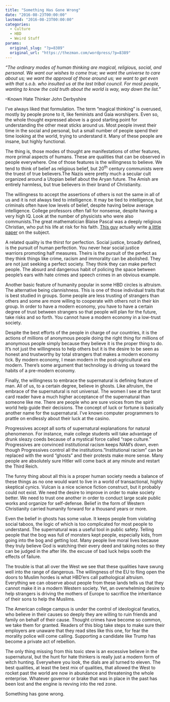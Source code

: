 ```yaml
---
title: "Something Has Gone Wrong"
date: "2016-08-23T00:00:00"
lastmod: "2016-08-23T00:00:00"
categories:
  - Culture
  - HBD
  - Weird Stuff
params:
  original_slug: "?p=8389"
  original_url: "https://thezman.com/wordpress/?p=8389"
---
```


*“The ordinary modes of human thinking are magical, religious, social,
and personal. We want our wishes to come true; we want the universe to
care about us; we want the approval of those around us; we want to get
even with that s.o.b. who insulted us at the last tribal council. For
most people, wanting to know the cold truth about the world is way, way
down the list.”*

–Known Hate Thinker John Derbyshire

I’ve always liked that formulation. The term “magical thinking” is
overused, mostly by people prone to it, like feminists and Gaia
worshipers. Even so, the whole thought expressed above is a good
starting point for understanding the other meat sticks around us. Most
people invest their time in the social and personal, but a small number
of people spend their time looking at the world, trying to understand
it. Many of these people are insane, but highly functional.

The thing is, those modes of thought are manifestations of other
features, more primal aspects of humans. These are qualities that can be
observed in people everywhere. One of those features is the willingness
to believe. We tend to think of belief as religious belief, but
20<sup>th</sup> century communists were the truest of true believers.The
Nazis were pretty much a secular cult organized around a Utopian belief
about the Aryan future. The Amish are entirely harmless, but true
believers in their brand of Christianity.

The willingness to accept the assertions of others is not the same in
all of us and it is not always tied to intelligence. It may be tied to
intelligence, but criminals often have low levels of belief, despite
having below average intelligence. College professors often fall for
nonsense, despite having a very high IQ. Look at the number of
physicists who were also communists.The great mathematician Blaise
Pascal was a deeply religious Christian, who put his life at risk for
his faith.
<a href="http://www.philosophy.utoronto.ca/directory/franz-huber/"
target="_blank">This guy</a> actually write <a
href="http://people.hss.caltech.edu/~franz/Caltech/PDFs/Franz%20Huber%20-%20Belief%20and%20Degrees%20of%20Belief%20-%20DRAFT.pdf"
target="_blank">a little paper</a> on the subject.

A related quality is the thirst for perfection. Social justice, broadly
defined, is the pursuit of human perfection. You never hear social
justice warriors promoting half measures. Theirs is the pursuit of the
perfect as they think things like crime, racism and immorality can be
abolished. They are not just seeking a perfect society. They think they
can make perfect people. The absurd and dangerous habit of policing the
space between people’s ears with hate crimes and speech crimes in an
obvious example.

Another basic feature of humanity popular in some HBD circles is
altruism. The alternative being clannishness. This is one of those
individual traits that is best studied in groups. Some people are less
trusting of strangers than others and some are more willing to cooperate
with others not in their kin group. In order to have a modern economy,
you have to have a certain degree of trust between strangers so that
people will plan for the future, take risks and so forth. You cannot
have a modern economy in a low-trust society.

Despite the best efforts of the people in charge of our countries, it is
the actions of millions of anonymous people doing the right thing
for millions of anonymous people simply because they believe it is the
proper thing to do. It’s not just the willingness to help others but it
is the desire to be seen as honest and trustworthy by total strangers
that makes a modern economy tick. By modern economy, I mean modern in
the post-agricultural era modern. There’s some argument that technology
is driving us toward the habits of a pre-modern economy.

Finally, the willingness to embrace the supernatural is defining feature
of man. All of us, to a certain degree, believe in ghosts. Like
altruism, the embrace of the supernatural is not universal. The women I
see at the tarot card reader have a much higher acceptance of the
supernatural than someone like me. There are people who are sure voices
from the spirit world help guide their decisions. The concept of luck or
fortune is basically another name for the supernatural. I’ve known
computer programmers to prattle on endlessly about their luck at the
casino.

Progressives accept all sorts of supernatural explanations for natural
phenomenon. For instance, male college students will take advantage of
drunk sleazy coeds because of a mystical force called “rape culture.”
Progressives are convinced institutional racism keeps NAM’s down, even
though Progressives control all the institutions.”Institutional racism”
can be replaced with the word “ghosts” and their protests make more
sense. Many people are absolutely sure Hitler will come back at any
minute and restart the Third Reich.

The funny thing about all this is a proper human society needs a balance
of these things as no one would want to live in a world of
transactional, highly skeptical cynics. Vulcan is a nice science fiction
construct, but it probably could not exist. We need the desire to
improve in order to make society better. We need to trust one another in
order to conduct large scale public works and organize for self-defense.
Belief in the form of Western Christianity carried humanity forward for
a thousand years or more.

Even the belief in ghosts has some value. It keeps people from violating
social taboos, the logic of which is too complicated for most people to
understand. The supernatural was a useful tool in public safety. Telling
people that the bog was full of monsters kept people, especially kids,
from going into the bog and getting lost. Many people live moral lives
because they truly believe God is watching their every deed and taking
notes so they can be judged in the after life. the excuse of bad luck
helps sooth the effects of failure.

The trouble is that all over the West we see that these qualities have
swung well into the range of dangerous. The willingness of the EU to
fling open the doors to Muslim hordes is what HBD’ers call pathological
altruism. Everything we can observe about people from these lands tells
us that they cannot make it in a modern Western society. Yet, an
overwhelming desire to help strangers is driving the mothers of Europe
to sacrifice the inheritance of their sons to help the Muslims.

The American college campus is under the control of ideological
fanatics, who believe in their causes so deeply they are willing to ruin
friends and family on behalf of their cause. Thought crimes have become
so common, we take them for granted. Readers of this blog take steps to
make sure their employers are unaware that they read sites like this
one, for fear the morality police will come calling. Supporting a
candidate like Trump has become a private act of rebellion.

The only thing missing from this toxic stew is an excessive believe in
the supernatural, but the hunt for hate thinkers is really just a modern
form of witch hunting. Everywhere you look, the dials are all turned to
eleven. The best qualities, at least the best mix of qualities, that
allowed the West to rocket past the world are now in abundance and
threatening the whole enterprise. Whatever governor or brake that was in
place in the past has been lost and the engine is revving into the red
zone.

Something has gone wrong.
